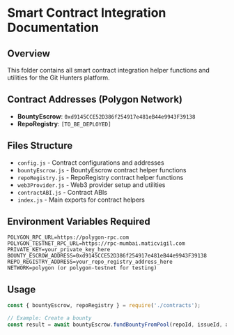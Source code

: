 # Smart Contract Integration Documentation

## Overview
This folder contains all smart contract integration helper functions and utilities for the Git Hunters platform.

## Contract Addresses (Polygon Network)
- **BountyEscrow**: `0xd9145CCE52D386f254917e481eB44e9943F39138`
- **RepoRegistry**: `[TO_BE_DEPLOYED]`

## Files Structure
- `config.js` - Contract configurations and addresses
- `bountyEscrow.js` - BountyEscrow contract helper functions
- `repoRegistry.js` - RepoRegistry contract helper functions
- `web3Provider.js` - Web3 provider setup and utilities
- `contractABI.js` - Contract ABIs
- `index.js` - Main exports for contract helpers

## Environment Variables Required
```
POLYGON_RPC_URL=https://polygon-rpc.com
POLYGON_TESTNET_RPC_URL=https://rpc-mumbai.maticvigil.com
PRIVATE_KEY=your_private_key_here
BOUNTY_ESCROW_ADDRESS=0xd9145CCE52D386f254917e481eB44e9943F39138
REPO_REGISTRY_ADDRESS=your_repo_registry_address_here
NETWORK=polygon (or polygon-testnet for testing)
```

## Usage
```javascript
const { bountyEscrow, repoRegistry } = require('./contracts');

// Example: Create a bounty
const result = await bountyEscrow.fundBountyFromPool(repoId, issueId, amount, orgAddress);
```